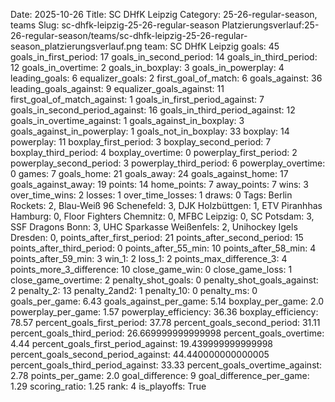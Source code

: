 Date: 2025-10-26
Title: SC DHfK Leipzig
Category: 25-26-regular-season, teams
Slug: sc-dhfk-leipzig-25-26-regular-season
Platzierungsverlauf:25-26-regular-season/teams/sc-dhfk-leipzig-25-26-regular-season_platzierungsverlauf.png
team: SC DHfK Leipzig
goals: 45
goals_in_first_period: 17
goals_in_second_period: 14
goals_in_third_period: 12
goals_in_overtime: 2
goals_in_boxplay: 3
goals_in_powerplay: 4
leading_goals: 6
equalizer_goals: 2
first_goal_of_match: 6
goals_against: 36
leading_goals_against: 9
equalizer_goals_against: 11
first_goal_of_match_against: 1
goals_in_first_period_against: 7
goals_in_second_period_against: 16
goals_in_third_period_against: 12
goals_in_overtime_against: 1
goals_against_in_boxplay: 3
goals_against_in_powerplay: 1
goals_not_in_boxplay: 33
boxplay: 14
powerplay: 11
boxplay_first_period: 3
boxplay_second_period: 7
boxplay_third_period: 4
boxplay_overtime: 0
powerplay_first_period: 2
powerplay_second_period: 3
powerplay_third_period: 6
powerplay_overtime: 0
games: 7
goals_home: 21
goals_away: 24
goals_against_home: 17
goals_against_away: 19
points: 14
home_points: 7
away_points: 7
wins: 3
over_time_wins: 2
losses: 1
over_time_losses: 1
draws: 0
Tags:  Berlin Rockets: 2,  Blau-Weiß 96 Schenefeld: 3,  DJK Holzbüttgen: 1,  ETV Piranhhas Hamburg: 0,  Floor Fighters Chemnitz: 0,  MFBC Leipzig: 0,  SC Potsdam: 3,  SSF Dragons Bonn: 3,  UHC Sparkasse Weißenfels: 2,  Unihockey Igels Dresden: 0,
points_after_first_period: 21
points_after_second_period: 15
points_after_third_period: 0
points_after_55_min: 10
points_after_58_min: 4
points_after_59_min: 3
win_1: 2
loss_1: 2
points_max_difference_3: 4
points_more_3_difference: 10
close_game_win: 0
close_game_loss: 1
close_game_overtime: 2
penalty_shot_goals: 0
penalty_shot_goals_against: 2
penalty_2: 13
penalty_2and2: 1
penalty_10: 0
penalty_ms: 0
goals_per_game: 6.43
goals_against_per_game: 5.14
boxplay_per_game: 2.0
powerplay_per_game: 1.57
powerplay_efficiency: 36.36
boxplay_efficiency: 78.57
percent_goals_first_period: 37.78
percent_goals_second_period: 31.11
percent_goals_third_period: 26.669999999999998
percent_goals_overtime: 4.44
percent_goals_first_period_against: 19.439999999999998
percent_goals_second_period_against: 44.440000000000005
percent_goals_third_period_against: 33.33
percent_goals_overtime_against: 2.78
points_per_game: 2.0
goal_difference: 9
goal_difference_per_game: 1.29
scoring_ratio: 1.25
rank: 4
is_playoffs: True
